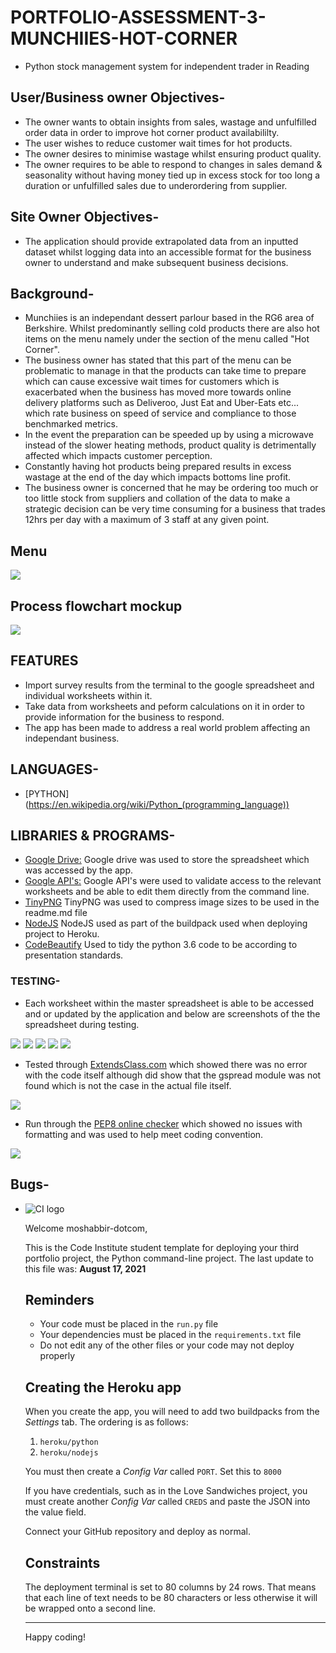 # PORTFOLIO-ASSESSMENT-3-MUNCHIIES-HOT-CORNER
* Python stock management system for independent trader in Reading
## User/Business owner Objectives-
* The owner wants to obtain insights from sales, wastage and unfulfilled order data in order to improve hot corner product availabililty.
* The user wishes to reduce customer wait times for hot products.
* The owner desires to minimise wastage whilst ensuring product quality.
* The owner requires to be able to respond to changes in sales demand & seasonality without having money tied up in excess stock for too long a duration or unfulfilled sales due to underordering from supplier.
## Site Owner Objectives-
* The application should provide extrapolated data from an inputted dataset whilst logging data into an accessible format for the business owner to understand and make subsequent business decisions.
## Background-
* Munchiies is an independant dessert parlour based in the RG6 area of Berkshire. Whilst predominantly selling cold products there are also hot items on the menu namely under the section of the menu called "Hot Corner".
* The business owner has stated that this part of the menu can be problematic to manage in that the products can take time to prepare which can cause excessive wait times for customers which is exacerbated when the business has moved more towards online delivery platforms such as Deliveroo, Just Eat and Uber-Eats etc... which rate business on speed of service and compliance to those benchmarked metrics.
* In the event the preparation can be speeded up by using a microwave instead of the slower heating methods, product quality is detrimentally affected which impacts customer perception.
* Constantly having hot products being prepared results in excess wastage at the end of the day which impacts bottoms line profit.
* The business owner is concerned that he may be ordering too much or too little stock from suppliers and collation of the data to make a strategic decision can be very time consuming for a business that trades 12hrs per day with a maximum of 3 staff at any given point.
## Menu
<img src="assets/images/munchiiesmenu.jpeg">

## Process flowchart mockup
<img src="assets/images/pp3flowdiagram.jpeg">

## FEATURES
* Import survey results from the terminal to the google spreadsheet and individual worksheets within it.
* Take data from worksheets and peform calculations on it in order to provide information for the business to respond.
* The app has been made to address a real world problem affecting an independant business.

## LANGUAGES-
* [PYTHON] (https://en.wikipedia.org/wiki/Python_(programming_language))

## LIBRARIES & PROGRAMS-
* [Google Drive:](https://en.wikipedia.org/wiki/Google_Drive) Google drive was used to store the spreadsheet which was accessed by the app.
* [Google API's:](https://en.wikipedia.org/wiki/Google_APIs) Google API's were used to validate access to the relevant worksheets and be able to edit them directly from the command line.
* [TinyPNG](https://tinypng.com) TinyPNG was used to compress image sizes to be used in the readme.md file
* [NodeJS](https://en.wikipedia.org/wiki/Node.js) NodeJS used as part of the buildpack used when deploying project to Heroku.
* [CodeBeautify](https://codebeautify.org/python-formatter-beautifier) Used to tidy the python 3.6 code to be according to presentation standards.

### TESTING-
* Each worksheet within the master spreadsheet is able to be accessed and or updated by the application and below are screenshots of the the spreadsheet during testing.
<img src="assets/images/salestab.png">
<img src="assets/images/overundertab.png">
<img src="assets/images/stockonhandtab.png">
<img src="assets/images/prepsummarytab.png">
<img src="assets/images/fortnightlyordertab.png">

* Tested through [ExtendsClass.com](https://www.extendsclass.com/python.html) which showed there was no error with the code itself although did show that the gspread module was not found which is not the case in the actual file itself.
<img src="assets/images/extendsclasspythontest.png">

* Run through the [PEP8 online checker](http://www.pep8online.com/checkresult) which showed no issues with formatting and was used to help meet coding convention.
<img src="assets/images/pep8validation.png">

## Bugs- 
* <!--Complete this section>

### DEPLOYMENT-
The project was deployed in 2 stages, the first of which being on Heroku and the second being on Github pages and this is detailed below:

The project was deployed to Heroku using the following procedure in the 1st stage:
* Pip3 freeze > requirements.txt' in the terminal in order to ensure that heroku installs the dependancies required for the application to run on the heroku platform.
* Once logged into Heroku click "Create New App"
* Enter project name of project-portfolio-3-munchiies and select the region of Europe from the dropdown menu
* Select "CreateApp"
* Under the "Settings" option go to the "Config Vars" section and enter the key as PORT in uppercase and the value as being 8000 after which hit "Add".
* Under the "Settings" option go to the "Config Vars" section and enter the key as CREDS in uppercase and the value as being the entire creds.json file copied across after which hit "Add".
* Scroll down to "Add buildpack" and select "Python" then "Save Changes"
* Then hit "Add buildpack" again and select "NodeJS" this time and again "Save Changes" ensuring that buildpacks are listed with Python being first.
* Scroll up to the "Deploy" section and selct the deploy method which in this instance was "Github"
* Once connected to Github search for the repository name of project_portfolio_3_munchiies_hot_corner and connect.
* Hit the "Enable automatic deploys" option in order for Heroku to take into account any further changes that may be made on Github.

The project was deployed to GitHub Pages using the following procedure in the 2nd stage:
* Logged in to github and selected the github repository required.
* Selected the settings option.
* Went to the github pages section.
* Under the source tab the dropdown "none" was changed to "master branch".
* The page then refreshed.
* The gihub pages section then had a link to the published page.

### CREDITS-<!--Complete this section>
* My mentor Can Sucullu who helped me break down my project idea into the key aspects that I had to ensure were part of the final submission.
* Code Institute's "Love Sandwiches" walkthrough which had code that I was able to adapt for use in my own project namely one of each i of the "get" "calculate" & "update" functions which once understood were rewritten to be applicable to this project requirements and functionality.

### CONTENT & MEDIA-
* All photos and marketing materials are copyright of the respective copyright holders and taken with permission of the trademark owner. All images were all compressed to aid in readme.md page load speed.

### OPPORTUNITIES-
* The spreadsheet can be expanded to hold more information allowing for pre-preparation on other hot products such as waffles and crepes that are hot parts of desserts. This would in turn aid turnover speed on dessert products also.
* There is another opportunity whereby over a period of time as more data is obtained that code can be rewritten to allow for usage plus safety stock to prevent "out of stocks".
* I would have liked to have individual input requests for each product's sales in order to make the interface more user friendly and would have linked that by appending not the entire row but the INDIVIDUAL entry in the list within the row. This is soemthing I was not able to do due to the lack of time left till submission but is definatley something I will be exploring as I have already been asked to add this functionality for the business after my course is complete.
* I would have like to have been confident enough to be able to refactor the code to combine functionality of the similar functions but as I am only just understanding the long hand syntax I would like to embed this in my mind with regards to keeping functions individual for the moment until I am able to spend more time practising code refactoring.

<!--Delete everything below this before submission and after adherance-->
![CI logo](https://codeinstitute.s3.amazonaws.com/fullstack/ci_logo_small.png)

Welcome moshabbir-dotcom,

This is the Code Institute student template for deploying your third portfolio project, the Python command-line project. The last update to this file was: **August 17, 2021**

## Reminders

* Your code must be placed in the `run.py` file
* Your dependencies must be placed in the `requirements.txt` file
* Do not edit any of the other files or your code may not deploy properly

## Creating the Heroku app

When you create the app, you will need to add two buildpacks from the _Settings_ tab. The ordering is as follows:

1. `heroku/python`
2. `heroku/nodejs`

You must then create a _Config Var_ called `PORT`. Set this to `8000`

If you have credentials, such as in the Love Sandwiches project, you must create another _Config Var_ called `CREDS` and paste the JSON into the value field.

Connect your GitHub repository and deploy as normal.

## Constraints

The deployment terminal is set to 80 columns by 24 rows. That means that each line of text needs to be 80 characters or less otherwise it will be wrapped onto a second line.

-----
Happy coding!